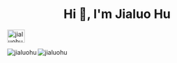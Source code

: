 <h1 align="center">Hi 👋, I'm Jialuo Hu</h1>
<a href="https://linkedin.com/in/jialuohu" target="blank"><img align="center" src="https://raw.githubusercontent.com/rahuldkjain/github-profile-readme-generator/master/src/images/icons/Social/linked-in-alt.svg" alt="jialuohu" height="30" width="40" /></a>
</p>

<p><img align="left" src="https://github-readme-stats.vercel.app/api/top-langs?username=jialuohu&show_icons=true&locale=en&layout=compact" alt="jialuohu" /></p>



<p><img align="center" src="https://github-readme-streak-stats.herokuapp.com/?user=jialuohu&" alt="jialuohu" /></p>
